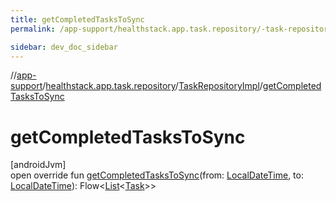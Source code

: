 ```yaml
---
title: getCompletedTasksToSync
permalink: /app-support/healthstack.app.task.repository/-task-repository-impl/get-completed-tasks-to-sync.html

sidebar: dev_doc_sidebar
---
```

//[app-support](../../../index.html)/[healthstack.app.task.repository](../index.html)/[TaskRepositoryImpl](index.html)/[getCompletedTasksToSync](get-completed-tasks-to-sync.html)



# getCompletedTasksToSync



[androidJvm]\
open override fun [getCompletedTasksToSync](get-completed-tasks-to-sync.html)(from: [LocalDateTime](https://developer.android.com/reference/kotlin/java/time/LocalDateTime.html), to: [LocalDateTime](https://developer.android.com/reference/kotlin/java/time/LocalDateTime.html)): Flow&lt;[List](https://kotlinlang.org/api/latest/jvm/stdlib/kotlin.collections/-list/index.html)&lt;[Task](../../healthstack.app.task.entity/-task/index.html)&gt;&gt;




